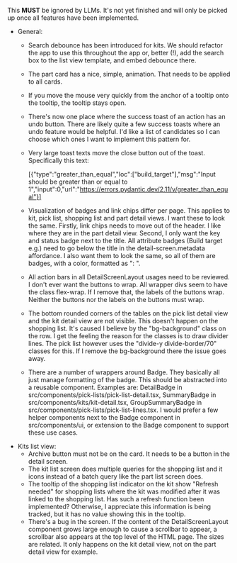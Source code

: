 This **MUST** be ignored by LLMs. It's not yet finished and will only be picked up once all features have been implemented.

- General:
  - Search debounce has been introduced for kits. We should refactor the app to use this throughout the app or, better (!), add the search box to the list view template, and embed debounce there.
  - The part card has a nice, simple, animation. That needs to be applied to all cards.
  - If you move the mouse very quickly from the anchor of a tooltip onto the tooltip, the tooltip stays open.
  - There's now one place where the success toast of an action has an undo button. There are likely quite a few success toasts where an undo feature would be helpful. I'd like a list of candidates so I can choose which ones I want to implement this pattern for.
  - Very large toast texts move the close button out of the toast. Specifically this text:

    [{"type":"greater_than_equal","loc":["build_target"],"msg":"Input should be greater than or equal to 1","input":0,"url":"https://errors.pydantic.dev/2.11/v/greater_than_equal"}]
  - Visualization of badges and link chips differ per page. This applies to kit, pick list, shopping list and part detail views. I want these to look the same. Firstly, link chips needs to move out of the header. I like where they are in the part detail view. Second, I only want the key and status badge next to the title. All attribute badges (Build target e.g.) need to go below the title in the detail-screen.metadata affordance. I also want them to look the same, so all of them are badges, with a color, formatted as "<key>: <value>".
  - All action bars in all DetailScreenLayout usages need to be reviewed. I don't ever want the buttons to wrap. All wrapper divs seem to have the class flex-wrap. If I remove that, the labels of the buttons wrap. Neither the buttons nor the labels on the buttons must wrap.
  - The bottom rounded corners of the tables on the pick list detail view and the kit detail view are not visible. This doesn't happen on the shopping list. It's caused I believe by the "bg-background" class on the row. I get the feeling the reason for the classes is to draw divider lines. The pick list however uses the "divide-y divide-border/70" classes for this. If I remove the bg-background there the issue goes away.
  - There are a number of wrappers around Badge. They basically all just manage formatting of the badge. This should be abstracted into a reusable component. Examples are: DetailBadge in src/components/pick-lists/pick-list-detail.tsx, SummaryBadge in src/components/kits/kit-detail.tsx, GroupSummaryBadge in src/components/pick-lists/pick-list-lines.tsx. I would prefer a few helper components next to the Badge component in src/components/ui, or extension to the Badge component to support these use cases.
- Kits list view:
  - Archive button must not be on the card. It needs to be a button in the detail screen.
  - The kit list screen does multiple queries for the shopping list and it icons instead of a batch query like the part list screen does.
  - The tooltip of the shopping list indicator on the kit show "Refresh needed" for shopping lists where the kit was modified after it was linked to the shopping list. Has such a refresh function been implemented? Otherwise, I appreciate this information is being tracked, but it has no value showing this in the tooltip.
  - There's a bug in the screen. If the content of the DetailScreenLayout component grows large enough to cause a scrollbar to appear, a scrollbar also appears at the top level of the HTML page. The sizes are related. It only happens on the kit detail view, not on the part detail view for example.